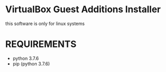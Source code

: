 # VirtualBox Guest Additions Installer

this software is only for linux systems


# REQUIREMENTS

- python 3.7.6
- pip (python 3.7.6)

